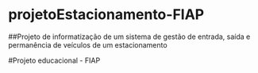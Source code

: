 # projetoEstacionamento-FIAP

##Projeto de informatização de um sistema de gestão de entrada, saída e permanência de veículos de um estacionamento

#Projeto educacional - FIAP
